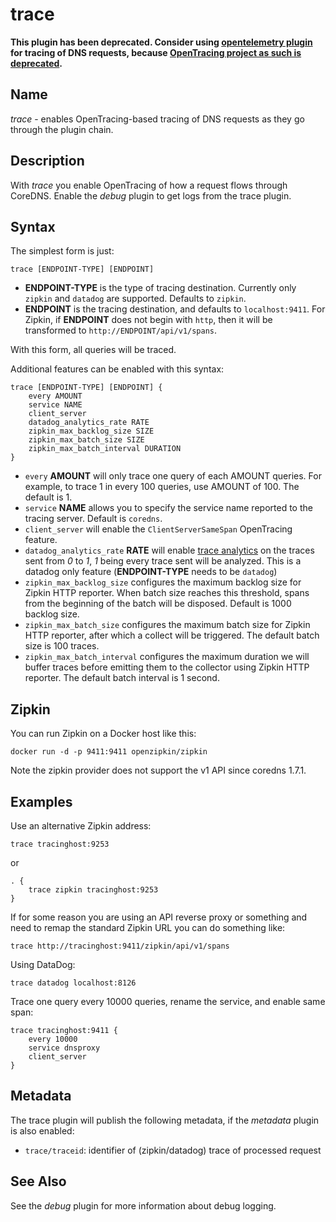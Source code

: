 # trace

**This plugin has been deprecated. Consider using [opentelemetry plugin](../opentelemetry) for tracing of DNS requests, because [OpenTracing project as such is deprecated](https://github.com/opentracing/specification/issues/163).**

## Name

*trace* - enables OpenTracing-based tracing of DNS requests as they go through the plugin chain.

## Description

With *trace* you enable OpenTracing of how a request flows through CoreDNS. Enable the *debug*
plugin to get logs from the trace plugin.

## Syntax

The simplest form is just:

~~~
trace [ENDPOINT-TYPE] [ENDPOINT]
~~~

* **ENDPOINT-TYPE** is the type of tracing destination. Currently only `zipkin` and `datadog` are supported.
  Defaults to `zipkin`.
* **ENDPOINT** is the tracing destination, and defaults to `localhost:9411`. For Zipkin, if
  **ENDPOINT** does not begin with `http`, then it will be transformed to `http://ENDPOINT/api/v1/spans`.

With this form, all queries will be traced.

Additional features can be enabled with this syntax:

~~~
trace [ENDPOINT-TYPE] [ENDPOINT] {
    every AMOUNT
    service NAME
    client_server
    datadog_analytics_rate RATE
    zipkin_max_backlog_size SIZE
    zipkin_max_batch_size SIZE
    zipkin_max_batch_interval DURATION
}
~~~

* `every` **AMOUNT** will only trace one query of each AMOUNT queries. For example, to trace 1 in every
  100 queries, use AMOUNT of 100. The default is 1.
* `service` **NAME** allows you to specify the service name reported to the tracing server.
  Default is `coredns`.
* `client_server` will enable the `ClientServerSameSpan` OpenTracing feature.
* `datadog_analytics_rate` **RATE** will enable [trace analytics](https://docs.datadoghq.com/tracing/app_analytics) on the traces sent
  from *0* to *1*, *1* being every trace sent will be analyzed. This is a datadog only feature
  (**ENDPOINT-TYPE** needs to be `datadog`)
* `zipkin_max_backlog_size` configures the maximum backlog size for Zipkin HTTP reporter. When batch size reaches this threshold,
   spans from the beginning of the batch will be disposed. Default is 1000 backlog size.
* `zipkin_max_batch_size` configures the maximum batch size for Zipkin HTTP reporter, after which a collect will be triggered. The default batch size is 100 traces.
* `zipkin_max_batch_interval` configures the maximum duration we will buffer traces before emitting them to the collector using Zipkin HTTP reporter.
   The default batch interval is 1 second.

## Zipkin

You can run Zipkin on a Docker host like this:

```
docker run -d -p 9411:9411 openzipkin/zipkin
```

Note the zipkin provider does not support the v1 API since coredns 1.7.1.

## Examples

Use an alternative Zipkin address:

~~~
trace tracinghost:9253
~~~

or

~~~ corefile
. {
    trace zipkin tracinghost:9253
}
~~~

If for some reason you are using an API reverse proxy or something and need to remap
the standard Zipkin URL you can do something like:

~~~
trace http://tracinghost:9411/zipkin/api/v1/spans
~~~

Using DataDog:

~~~
trace datadog localhost:8126
~~~

Trace one query every 10000 queries, rename the service, and enable same span:

~~~
trace tracinghost:9411 {
	every 10000
	service dnsproxy
	client_server
}
~~~

## Metadata

The trace plugin will publish the following metadata, if the *metadata*
plugin is also enabled:

* `trace/traceid`: identifier of (zipkin/datadog) trace of processed request

## See Also

See the *debug* plugin for more information about debug logging.
